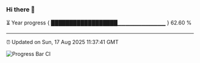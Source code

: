 ### Hi there 👋

⏳ Year progress { ██████████████████▁▁▁▁▁▁▁▁▁▁▁▁ } 62.60 %

---

⏰ Updated on Sun, 17 Aug 2025 11:37:41 GMT

![Progress Bar CI](https://github.com/IshwaranRudhara/GIT-ACTION/workflows/Progress%20Bar%20CI/badge.svg)
